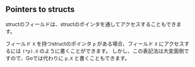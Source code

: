 ## Pointers to structs

structのフィールドは、structのポインタを通してアクセスすることもできます。

フィールド `X` を持つstructのポインタ `p` がある場合、フィールド `X` にアクセスするには `(*p).X` のように書くことができます。 しかし、この表記法は大変面倒ですので、Goでは代わりに `p.X` と書くこともできます。